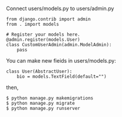 Connect users/models.py to users/admin.py

```
from django.contrib import admin
from . import models

# Register your models here.
@admin.register(models.User)
class CustomUserAdmin(admin.ModelAdmin):
    pass
```

You can make new fieids in users/models.py:
```
class User(AbstractUser):
    bio = models.TextField(default="")
```

then,
```
$ python manage.py makemigrations
$ python manage.py migrate
$ python manage.py runserver
```